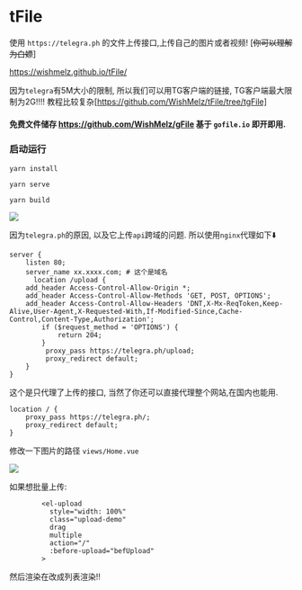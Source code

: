 # tFile

使用 `https://telegra.ph` 的文件上传接口,上传自己的图片或者视频! [~~你可以理解为白嫖~~]

https://wishmelz.github.io/tFile/

因为`telegra`有5M大小的限制, 所以我们可以用TG客户端的链接, TG客户端最大限制为2G!!!!  教程比较复杂[https://github.com/WishMelz/tFile/tree/tgFile]

#### 免费文件储存 https://github.com/WishMelz/gFile 基于 `gofile.io` 即开即用.

### 启动运行

```
yarn install
```

```
yarn serve
```

```
yarn build
```

![](https://telegra.ph/file/fa304e656fdf593b1a90c.png)

因为`telegra.ph`的原因, 以及它上传`api`跨域的问题. 所以使用`nginx`代理如下⬇️

```nginx
server {
  	listen 80;
  	server_name xx.xxxx.com; # 这个是域名
	  location /upload {
    add_header Access-Control-Allow-Origin *;
    add_header Access-Control-Allow-Methods 'GET, POST, OPTIONS';
    add_header Access-Control-Allow-Headers 'DNT,X-Mx-ReqToken,Keep-Alive,User-Agent,X-Requested-With,If-Modified-Since,Cache-Control,Content-Type,Authorization';
		if ($request_method = 'OPTIONS') {
		    return 204;
		}
	     proxy_pass https://telegra.ph/upload;
	     proxy_redirect default;
    }
}
```

这个是只代理了上传的接口, 当然了你还可以直接代理整个网站,在国内也能用.

```nginx
location / {
    proxy_pass https://telegra.ph/;
    proxy_redirect default;
}
```

修改一下图片的路径 `views/Home.vue`

![](https://telegra.ph/file/13c91b5939c02922df118.png)

如果想批量上传:

```Vue
        <el-upload
          style="width: 100%"
          class="upload-demo"
          drag
          multiple
          action="/"
          :before-upload="befUpload"
        >
```

然后渲染在改成列表渲染!!


